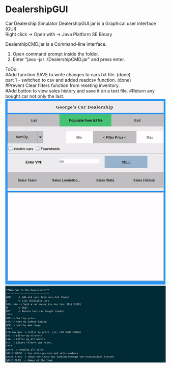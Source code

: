 # DealershipGUI
Car Dealership Simulator
DealershipGUI.jar is a Graphical user interface (GUI)  
Right click -> Open with -> Java Platform SE Binary

DealershipCMD.jar is a Command-line interface.
1) Open command prompt inside the folder.
2) Enter "java -jar .\DealershipCMD.jar" and press enter.

ToDo:  
#Add function SAVE to write changes to cars.txt file. (done)  
part 1 - switched to csv and added readcsv function. (done)  
#Prevent Clear filters function from reseting inventory.  
#Add button to view sales history and save it on a text file.
#Return any bought car not only the last.  
![example](dealership.gif)
![example](dealercmd.jpeg)
